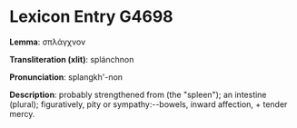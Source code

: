 # Lexicon Entry G4698

**Lemma**: σπλάγχνον

**Transliteration (xlit)**: splánchnon

**Pronunciation**: splangkh'-non

**Description**:
probably strengthened from  (the "spleen"); an intestine (plural); figuratively, pity or sympathy:--bowels, inward affection, + tender mercy.
